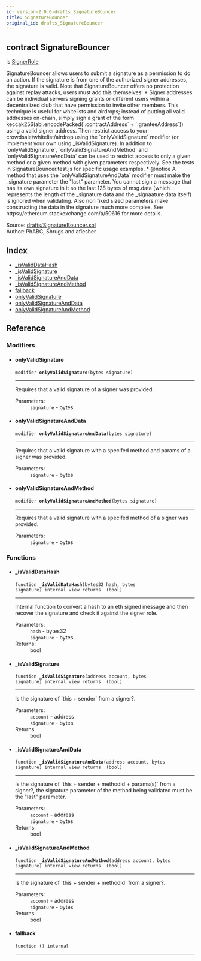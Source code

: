 ```yaml
---
id: version-2.0.0-drafts_SignatureBouncer
title: SignatureBouncer
original_id: drafts_SignatureBouncer
---
```


<div class="contract-doc"><div class="contract"><h2 class="contract-header"><span class="contract-kind">contract</span> SignatureBouncer</h2><p class="base-contracts"><span>is</span> <a href="access_roles_SignerRole.html">SignerRole</a></p><p class="description">SignatureBouncer allows users to submit a signature as a permission to do an action. If the signature is from one of the authorized signer addresses, the signature is valid. Note that SignatureBouncer offers no protection against replay attacks, users must add this themselves! * Signer addresses can be individual servers signing grants or different users within a decentralized club that have permission to invite other members. This technique is useful for whitelists and airdrops; instead of putting all valid addresses on-chain, simply sign a grant of the form keccak256(abi.encodePacked(`:contractAddress` + `:granteeAddress`)) using a valid signer address. Then restrict access to your crowdsale/whitelist/airdrop using the `onlyValidSignature` modifier (or implement your own using _isValidSignature). In addition to `onlyValidSignature`, `onlyValidSignatureAndMethod` and `onlyValidSignatureAndData` can be used to restrict access to only a given method or a given method with given parameters respectively. See the tests in SignatureBouncer.test.js for specific usage examples. * @notice A method that uses the `onlyValidSignatureAndData` modifier must make the _signature parameter the &quot;last&quot; parameter. You cannot sign a message that has its own signature in it so the last 128 bytes of msg.data (which represents the length of the _signature data and the _signaature data itself) is ignored when validating. Also non fixed sized parameters make constructing the data in the signature much more complex. See https://ethereum.stackexchange.com/a/50616 for more details.</p><div class="source">Source: <a href="https://github.com/OpenZeppelin/zeppelin-solidity/blob/v2.0.0/contracts/drafts/SignatureBouncer.sol" target="_blank">drafts/SignatureBouncer.sol</a></div><div class="author">Author: PhABC, Shrugs and aflesher</div></div><div class="index"><h2>Index</h2><ul><li><a href="drafts_SignatureBouncer.html#_isValidDataHash">_isValidDataHash</a></li><li><a href="drafts_SignatureBouncer.html#_isValidSignature">_isValidSignature</a></li><li><a href="drafts_SignatureBouncer.html#_isValidSignatureAndData">_isValidSignatureAndData</a></li><li><a href="drafts_SignatureBouncer.html#_isValidSignatureAndMethod">_isValidSignatureAndMethod</a></li><li><a href="drafts_SignatureBouncer.html#">fallback</a></li><li><a href="drafts_SignatureBouncer.html#onlyValidSignature">onlyValidSignature</a></li><li><a href="drafts_SignatureBouncer.html#onlyValidSignatureAndData">onlyValidSignatureAndData</a></li><li><a href="drafts_SignatureBouncer.html#onlyValidSignatureAndMethod">onlyValidSignatureAndMethod</a></li></ul></div><div class="reference"><h2>Reference</h2><div class="modifiers"><h3>Modifiers</h3><ul><li><div class="item modifier"><span id="onlyValidSignature" class="anchor-marker"></span><h4 class="name">onlyValidSignature</h4><div class="body"><code class="signature">modifier <strong>onlyValidSignature</strong><span>(bytes signature) </span></code><hr/><div class="description"><p>Requires that a valid signature of a signer was provided.</p></div><dl><dt><span class="label-parameters">Parameters:</span></dt><dd><div><code>signature</code> - bytes</div></dd></dl></div></div></li><li><div class="item modifier"><span id="onlyValidSignatureAndData" class="anchor-marker"></span><h4 class="name">onlyValidSignatureAndData</h4><div class="body"><code class="signature">modifier <strong>onlyValidSignatureAndData</strong><span>(bytes signature) </span></code><hr/><div class="description"><p>Requires that a valid signature with a specifed method and params of a signer was provided.</p></div><dl><dt><span class="label-parameters">Parameters:</span></dt><dd><div><code>signature</code> - bytes</div></dd></dl></div></div></li><li><div class="item modifier"><span id="onlyValidSignatureAndMethod" class="anchor-marker"></span><h4 class="name">onlyValidSignatureAndMethod</h4><div class="body"><code class="signature">modifier <strong>onlyValidSignatureAndMethod</strong><span>(bytes signature) </span></code><hr/><div class="description"><p>Requires that a valid signature with a specifed method of a signer was provided.</p></div><dl><dt><span class="label-parameters">Parameters:</span></dt><dd><div><code>signature</code> - bytes</div></dd></dl></div></div></li></ul></div><div class="functions"><h3>Functions</h3><ul><li><div class="item function"><span id="_isValidDataHash" class="anchor-marker"></span><h4 class="name">_isValidDataHash</h4><div class="body"><code class="signature">function <strong>_isValidDataHash</strong><span>(bytes32 hash, bytes signature) </span><span>internal </span><span>view </span><span>returns  (bool) </span></code><hr/><div class="description"><p>Internal function to convert a hash to an eth signed message and then recover the signature and check it against the signer role.</p></div><dl><dt><span class="label-parameters">Parameters:</span></dt><dd><div><code>hash</code> - bytes32</div><div><code>signature</code> - bytes</div></dd><dt><span class="label-return">Returns:</span></dt><dd>bool</dd></dl></div></div></li><li><div class="item function"><span id="_isValidSignature" class="anchor-marker"></span><h4 class="name">_isValidSignature</h4><div class="body"><code class="signature">function <strong>_isValidSignature</strong><span>(address account, bytes signature) </span><span>internal </span><span>view </span><span>returns  (bool) </span></code><hr/><div class="description"><p>Is the signature of `this + sender` from a signer?.</p></div><dl><dt><span class="label-parameters">Parameters:</span></dt><dd><div><code>account</code> - address</div><div><code>signature</code> - bytes</div></dd><dt><span class="label-return">Returns:</span></dt><dd>bool</dd></dl></div></div></li><li><div class="item function"><span id="_isValidSignatureAndData" class="anchor-marker"></span><h4 class="name">_isValidSignatureAndData</h4><div class="body"><code class="signature">function <strong>_isValidSignatureAndData</strong><span>(address account, bytes signature) </span><span>internal </span><span>view </span><span>returns  (bool) </span></code><hr/><div class="description"><p>Is the signature of `this + sender + methodId + params(s)` from a signer?, the signature parameter of the method being validated must be the &quot;last&quot; parameter.</p></div><dl><dt><span class="label-parameters">Parameters:</span></dt><dd><div><code>account</code> - address</div><div><code>signature</code> - bytes</div></dd><dt><span class="label-return">Returns:</span></dt><dd>bool</dd></dl></div></div></li><li><div class="item function"><span id="_isValidSignatureAndMethod" class="anchor-marker"></span><h4 class="name">_isValidSignatureAndMethod</h4><div class="body"><code class="signature">function <strong>_isValidSignatureAndMethod</strong><span>(address account, bytes signature) </span><span>internal </span><span>view </span><span>returns  (bool) </span></code><hr/><div class="description"><p>Is the signature of `this + sender + methodId` from a signer?.</p></div><dl><dt><span class="label-parameters">Parameters:</span></dt><dd><div><code>account</code> - address</div><div><code>signature</code> - bytes</div></dd><dt><span class="label-return">Returns:</span></dt><dd>bool</dd></dl></div></div></li><li><div class="item function"><span id="fallback" class="anchor-marker"></span><h4 class="name">fallback</h4><div class="body"><code class="signature">function <strong></strong><span>() </span><span>internal </span></code><hr/></div></div></li></ul></div></div></div>
